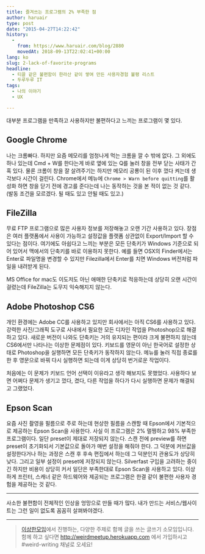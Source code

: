 ```yaml
---
title: 즐겨쓰는 프로그램의 2% 부족한 점
author: haruair
type: post
date: "2015-04-27T14:22:42"
history:
  - 
    from: https://www.haruair.com/blog/2880
    movedAt: 2018-09-13T22:02:41+00:00
lang: ko
slug: 2-lack-of-favorite-programs
headline:
  - 티끌 같은 불편함이 한라산 같이 쌓여 만든 사용자경험 불평 리스트
  - 두루두루 IT
tags:
  - 나의 이야기
  - UX

---
```

대부분 프로그램을 만족하고 사용하지만 불편하다고 느끼는 프로그램이 몇 있다.

## Google Chrome

나는 크롬빠다. 하지만 요즘 메모리를 엄청나게 먹는 크롬을 깔 수 밖에 없다. 그 외에도 하나 있는데 Cmd + W를 한다는게 바로 옆에 있는 Q를 눌러 창을 전부 닫는 사태가 간혹 있다. 물론 크롬이 창을 잘 살려주기는 하지만 메모리 공룡이 된 이후 껐다 켜는데 생각보다 시간이 걸린다. Chrome에서 메뉴에 `Chrome > Warn before quitting`를 활성화 하면 창을 닫기 전에 경고를 준다는데 나는 동작하는 것을 본 적이 없는 것 같다. (발동 조건을 모르겠다. 될 때도 있고 안될 때도 있고.)

## FileZilla

무료 FTP 프로그램으로 많은 사용자 정보를 저장해놓고 오랜 기간 사용하고 있다. 장점은 여러 플랫폼에서 사용이 가능하고 설정값을 플랫폼 상관없이 Export/Import 할 수 있다는 점이다. 여기에도 아쉽다고 느끼는 부분은 모든 단축키가 Windows 기준으로 되어 있어서 맥에서의 단축키를 바로 이용하지 못한다. 예를 들면 OSX의 Finder에서는 Enter로 파일명을 변경할 수 있지만 Filezilla에서 Enter를 치면 Windows 버전처럼 파일을 내려받게 된다.

MS Office for mac도 이도저도 아닌 애매한 단축키로 적응하는데 상당히 오랜 시간이 걸렸는데 FileZilla는 도무지 익숙해지지 않는다.

## Adobe Photoshop CS6

개인 환경에는 Adobe CC를 사용하고 있지만 회사에서는 아직 CS6를 사용하고 있다. 강력한 사진/그래픽 도구로 사내에서 필요한 모든 디자인 작업을 Photoshop으로 해결하고 있다. 새로운 버전이 나와도 단축키는 거의 유지되는 편이라 크게 불편하지 않는데 CS6에서만 나타나는 이상한 문제점이 있다. 키보드를 영문이 아닌 한국어로 설정한 상태로 Photoshop을 실행하면 모든 단축키가 동작하지 않는다. 메뉴를 눌러 직접 종료를 한 후 영문으로 바꿔 다시 실행하면 되는데 이게 상당히 번거로운 작업이다.

처음에는 이 문제가 키보드 언어 선택이 이유라고 생각 해보지도 못했었다. 사용하다 보면 어쩌다 문제가 생기고 껐다, 켰다, 다른 작업을 하다가 다시 실행하면 문제가 해결되고 그랬었다.

## Epson Scan

요즘 사진 촬영을 필름으로 주로 하는데 현상한 필름을 스캔할 때 Epson에서 기본적으로 제공하는 Epson Scan을 사용한다. 사실 이 프로그램은 2% 멀쩡하고 98% 부족한 프로그램이다. 일단 preset이 제대로 저장되지 않는다. 스캔 전에 preview를 하면 preset이 초기화되서 기본값으로 돌아가 매번 설정을 해줘야 한다. 그 덕분에 커브값을 설정한다거나 하는 과정은 스캔 후 후속 편집에서 하는데 그 덕분인지 관용도가 상당히 낮다. 그리고 일부 설정이 preset에 저장되지 않는다. Silverfast 구입을 고려하는 중이긴 하지만 비용이 상당히 커서 일단은 부족한대로 Epson Scan을 사용하고 있다. 이상하게 프린터, 스캐너 같은 하드웨어와 제공되는 프로그램은 한결 같이 불편한 사용자 경험을 제공하는 것 같다.

* * *

사소한 불편함이 전체적인 인상을 엉망으로 만들 때가 많다. 내가 만드는 서비스/웹사이트는 그런 일이 없도록 꼼꼼히 살펴봐야겠다.

* * *

> [이상한모임][1]에서 진행하는, 다양한 주제로 함께 글을 쓰는 글쓰기 소모임입니다. 함께 하고 싶다면 <http://weirdmeetup.herokuapp.com> 에서 가입하시고 #weird-writing 채널로 오세요!

 [1]: http://we.weirdmeetup.com/about